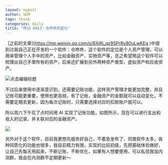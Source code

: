 ```yaml
---
layout: mypost
author: 咕咚
tags: think
categories: daily
title: "咚记 0413｜仓咚咚的变化"
---
```


［之前的文章](https://mp.weixin.qq.com/s/6XjRj_qz9SPrRv80uLwKEg )中提到过我自己正在开发的一个软件：仓咚咚，这个软件的定位是个人资产管理，可以用来管理个人手中的资产，比如金融资产、实物资产等，总之希望用这个软件可以梳理出自己手里所有的资产，后来还扩展到另外两种资产类型，虚拟资产和应收资产。

![点击编辑标题](https://cdn.jsdelivr.net/gh/maoruibin/assets@master/2025/04/14/20250414011656237.jpg)

不过后来使用中逐渐意识到，还需要记账功能，这样资产管理才能更加完整，并且记账可能更重要，使用也更高频，有了记账，金融资产的金额就可以自动变化，不需要定期去更新，因为每次记账时，只需要选择对应的扣款账户就可以。

所以周六下午花了点时间用 AI 实现了记账功能，如图所示，现在可以进行支出和收入的记录，并关联对应的金融资产。

![](https://cdn.jsdelivr.net/gh/maoruibin/assets@master/2025/04/14/20250414011656262.jpg)

另外对于这个软件，目前我更想先服务好自己，不着急发布了，同类软件太多，各种同质化的功能也很多，我目前精力有限，实现的比较初级，先把基础体验做好，让自己先每天用起来，不断记账，不断优化，如果有人想要使用，可以私信我加内测群，我会在内测群不定期更新～

